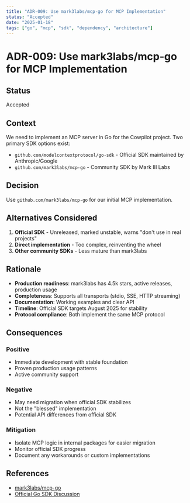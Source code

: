 ```yaml
---
title: "ADR-009: Use mark3labs/mcp-go for MCP Implementation"
status: "Accepted"
date: "2025-01-18"
tags: ["go", "mcp", "sdk", "dependency", "architecture"]
---
```


# ADR-009: Use mark3labs/mcp-go for MCP Implementation

## Status
Accepted

## Context
We need to implement an MCP server in Go for the Cowpilot project. Two primary SDK options exist:
- `github.com/modelcontextprotocol/go-sdk` - Official SDK maintained by Anthropic/Google
- `github.com/mark3labs/mcp-go` - Community SDK by Mark III Labs

## Decision
Use `github.com/mark3labs/mcp-go` for our initial MCP implementation.

## Alternatives Considered
1. **Official SDK** - Unreleased, marked unstable, warns "don't use in real projects"
2. **Direct implementation** - Too complex, reinventing the wheel
3. **Other community SDKs** - Less mature than mark3labs

## Rationale
- **Production readiness**: mark3labs has 4.5k stars, active releases, production usage
- **Completeness**: Supports all transports (stdio, SSE, HTTP streaming)
- **Documentation**: Working examples and clear API
- **Timeline**: Official SDK targets August 2025 for stability
- **Protocol compliance**: Both implement the same MCP protocol

## Consequences
### Positive
- Immediate development with stable foundation
- Proven production usage patterns
- Active community support

### Negative
- May need migration when official SDK stabilizes
- Not the "blessed" implementation
- Potential API differences from official SDK

### Mitigation
- Isolate MCP logic in internal packages for easier migration
- Monitor official SDK progress
- Document any workarounds or custom implementations

## References
- [mark3labs/mcp-go](https://github.com/mark3labs/mcp-go)
- [Official Go SDK Discussion](https://github.com/orgs/modelcontextprotocol/discussions/364)
